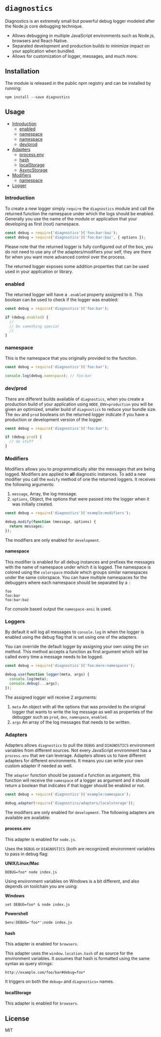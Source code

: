 # `diagnostics`

Diagnostics is an extremely small but powerful debug logger modeled after the
Node.js core debugging technique.

- Allows debugging in multiple JavaScript environments such as Node.js, browsers
  and React-Native.
- Separated development and production builds to minimize impact on your
  application when bundled.
- Allows for customization of logger, messages, and much more.

## Installation

The module is released in the public npm registry and can be installed by
running:

```
npm install --save diagnostics
```

## Usage

- [Introduction](#introduction)
  - [enabled](#enabled)
  - [namespace](#namespace)
  - [namespace](#namespace)
  - [dev/prod](#dev-prod)
- [Adapters](#adapters)
  - [process.env](#process-env)
  - [hash](#hash)
  - [localStorage](#localStorage)
  - [AsyncStorage](#asyncstorage)
- [Modifiers](#modifiers)
  - [namespace](#namespace)
- [Logger](#logger)

### Introduction

To create a new logger simply `require` the `diagnostics` module and call
the returned function the namespace under which the logs should be enabled.
Generally you use the name of the module or application that your developing
as first (root) namespace.

```js
const debug = require('diagnostics')('foo:bar:baz');
const debug = require('diagnostics')('foo:bar:baz', { options });
```

Please note that the returned logger is fully configured out of the box, you
do not need to use any of the adapters/modifiers your self, they are there
for when you want more advanced control over the process.

The returned logger exposes some addition properties that can be used used in
your application or library.

### enabled

The returned logger will have a `.enabled` property assigned to it. This boolean
can be used to check if the logger was enabled:

```js
const debug = require('diagnostics')('foo:bar');

if (debug.enabled) {
  //
  // Do something special
  //
}
```

### namespace

This is the namespace that you originally provided to the function.

```js
const debug = require('diagnostics')('foo:bar');

console.log(debug.namespace); // foo:bar
```

### dev/prod

There are different builds available of `diagnostics`, when you create a
production build of your application using `NODE_ENV=production` you will be
given an optimized, smaller build of `diagnostics` to reduce your bundle size.
The `dev` and `prod` booleans on the returned logger indicate if you have a
production or development version of the logger.

```js
const debug = require('diagnostics')('foo:bar');

if (debug.prod) {
  // do stuff
}
```

### Modifiers

Modifiers allows you to programmatically alter the messages that are being
logged. Modifiers are applied to **all** diagnostic instances. To add a new
modifier you call the `modify` method of one the returned loggers. It receives
the following arguments:

1. `message`, Array, the log message.
2. `options`, Object, the options that were passed into the logger when it was
   initially created.

```js
const debug = require('diagnostics')('example:modifiers');

debug.modify(function (message, options) {
  return messages;
});
```

The modifiers are only enabled for `development`.

#### namespace

This modifier is enabled for all debug instances and prefixes the messages
with the name of namespace under which it is logged. The namespace is colored
using the `colorspace` module which groups similar namespaces under the same
colorspace. You can have multiple namespaces for the debuggers where each
namespace should be separated by a `:`

```
foo
foo:bar
foo:bar:baz
```

For console based output the `namespace-ansi` is used.

### Loggers

By default it will log all messages to `console.log` in when the logger is
enabled using the debug flag that is set using one of the adapters.

You can override the default logger by assigning your own using the `set`
method. This method accepts a function as first argument which will be called
every time a message needs to be logged.

```js
const debug = require('diagnostics')('foo:more:namespaces');

debug.use(function logger(meta, args) {
  console.log(meta);
  console.debug(...args);
});
```

The assigned logger will receive 2 arguments:

1. `meta` An object with all the options that was provided to the original
   logger that wants to write the log message as well as properties of the
   debugger such as `prod`, `dev`, `namespace`, `enabled`.
2. `args` An array of the log messages that needs to be written.

### Adapters

Adapters allows `diagnostics` to pull the `DEBUG` and `DIAGNOSTICS` environment
variables from different sources. Not every JavaScript environment has a
`process.env` that we can leverage. Adapters allows us to have different
adapters for different environments. It means you can write your own custom
adapter if needed as well.

The `adapter` function should be passed a function as argument, this function
will receive the `namespace` of a logger as argument and it should return a
boolean that indicates if that logger should be enabled or not.

```js
const debug = require('diagnostics')('example:namespace');

debug.adapter(require('diagnostics/adapters/localstorage'));
```

The modifiers are only enabled for `development`. The following adapters are
available are available:

#### process.env

This adapter is enabled for `node.js`.

Uses the `DEBUG` or `DIAGNOSTICS` (both are recognized) environment variables to
pass in debug flag:

**UNIX/Linux/Mac**
```
DEBUG=foo* node index.js
```

Using environment variables on Windows is a bit different, and also depends on
toolchain you are using:

**Windows**
```
set DEBUG=foo* & node index.js
```

**Powershell**
```
$env:DEBUG='foo*';node index.js
```

#### hash

This adapter is enabled for `browsers`.

This adapter uses the `window.location.hash` of as source for the environment
variables. It assumes that hash is formatted using the same syntax as query
strings:

```
http://example.com/foo/bar#debug=foo*
```

It triggers on both the `debug=` and `diagnostics=` names.

#### localStorage

This adapter is enabled for `browsers`.

## License

MIT
